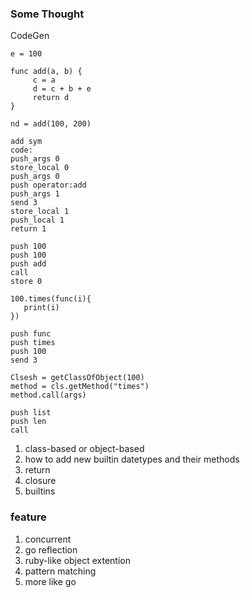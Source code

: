 ### Some Thought

CodeGen

```
e = 100

func add(a, b) {
     c = a
     d = c + b + e
     return d
}

nd = add(100, 200)

add sym
code:
push_args 0
store_local 0
push_args 0
push operator:add
push_args 1
send 3
store_local 1
push_local 1
return 1

push 100
push 100
push add
call
store 0

100.times(func(i){
   print(i)
})

push func
push times
push 100
send 3

Clsesh = getClassOfObject(100)
method = cls.getMethod("times")
method.call(args)

push list
push len
call
```

1. class-based or object-based
2. how to add new builtin datetypes and their methods
3. return
4. closure
5. builtins

### feature
1. concurrent
2. go reflection
3. ruby-like object extention
4. pattern matching
5. more like go
